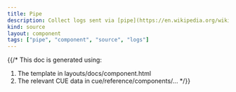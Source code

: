 ```yaml
---
title: Pipe
description: Collect logs sent via [pipe](https://en.wikipedia.org/wiki/File_descriptor)
kind: source
layout: component
tags: ["pipe", "component", "source", "logs"]
---
```


{{/*
This doc is generated using:

1. The template in layouts/docs/component.html
2. The relevant CUE data in cue/reference/components/...
*/}}
